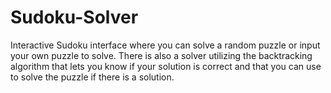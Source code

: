 # Sudoku-Solver
Interactive Sudoku interface where you can solve a random puzzle or input your own puzzle to solve. There is also a solver utilizing the backtracking algorithm that lets you know if your solution is correct and that you can use to solve the puzzle if there is a solution.
